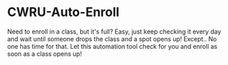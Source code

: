 # CWRU-Auto-Enroll
Need to enroll in a class, but it's full? Easy, just keep checking it every day and wait until someone drops the class and a spot opens up! Except.. No one has time for that. Let this automation tool check for you and enroll as soon as a class opens up!
